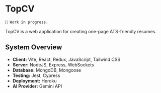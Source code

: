 # TopCV

```text
🚧 Work in progress.
```

TopCV is a web application for creating one-page ATS-friendly resumes.

## System Overview

- **Client:** Vite, React, Redux, JavaScript, Tailwind CSS
- **Server:** NodeJS, Express, WebSockets
- **Database:** MongoDB, Mongoose
- **Testing:** Jest, Cypress
- **Deployment:** Heroku
- **AI Provider:** Gemini API
